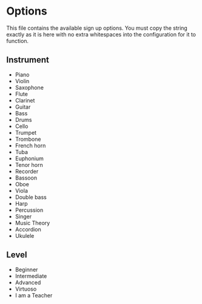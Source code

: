 # Options

This file contains the available sign up options.
You must copy the string exactly as it is here with no extra whitespaces into the configuration for it to function.

## Instrument

- Piano
- Violin
- Saxophone
- Flute
- Clarinet
- Guitar
- Bass
- Drums
- Cello
- Trumpet
- Trombone
- French horn
- Tuba
- Euphonium
- Tenor horn
- Recorder
- Bassoon
- Oboe
- Viola
- Double bass
- Harp
- Percussion
- Singer
- Music Theory
- Accordion
- Ukulele

## Level

- Beginner
- Intermediate
- Advanced
- Virtuoso
- I am a Teacher